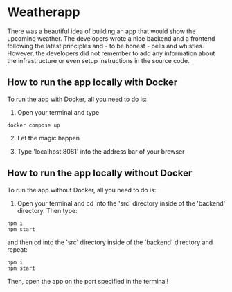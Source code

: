 # Weatherapp

There was a beautiful idea of building an app that would show the upcoming weather. The developers wrote a nice backend and a frontend following the latest principles and - to be honest - bells and whistles. However, the developers did not remember to add any information about the infrastructure or even setup instructions in the source code.

## How to run the app locally with Docker
To run the app with Docker, all you need to do is:

1. Open your terminal and type
```
docker compose up
```
2. Let the magic happen

3. Type 'localhost:8081' into the address bar of your browser


## How to run the app locally without Docker

To run the app without Docker, all you need to do is:

1. Open your terminal and cd into the 'src' directory inside of the 'backend' directory.
Then type:
```
npm i
npm start
```
and then cd into the 'src' directory inside of the 'backend' directory and repeat:
```
npm i
npm start
```
Then, open the app on the port specified in the terminal!
